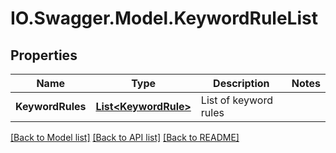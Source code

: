 # IO.Swagger.Model.KeywordRuleList
## Properties

Name | Type | Description | Notes
------------ | ------------- | ------------- | -------------
**KeywordRules** | [**List&lt;KeywordRule&gt;**](KeywordRule.md) | List of keyword rules | 

[[Back to Model list]](../README.md#documentation-for-models) [[Back to API list]](../README.md#documentation-for-api-endpoints) [[Back to README]](../README.md)

